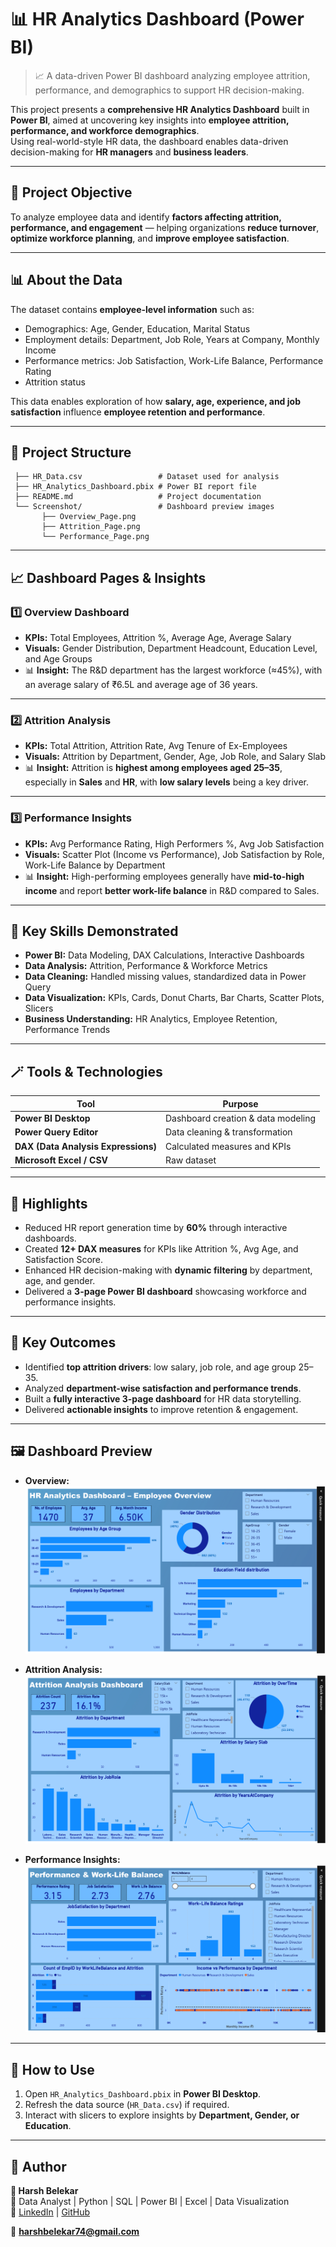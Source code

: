 # 📊 HR Analytics Dashboard (Power BI)

> 📈 A data-driven Power BI dashboard analyzing employee attrition, performance, and demographics to support HR decision-making.

This project presents a **comprehensive HR Analytics Dashboard** built in **Power BI**, aimed at uncovering key insights into **employee attrition, performance, and workforce demographics**.  
Using real-world-style HR data, the dashboard enables data-driven decision-making for **HR managers** and **business leaders**.

---

## 🧠 Project Objective

To analyze employee data and identify **factors affecting attrition, performance, and engagement** — helping organizations **reduce turnover**, **optimize workforce planning**, and **improve employee satisfaction**.

---

## 📊 About the Data

The dataset contains **employee-level information** such as:
- Demographics: Age, Gender, Education, Marital Status  
- Employment details: Department, Job Role, Years at Company, Monthly Income  
- Performance metrics: Job Satisfaction, Work-Life Balance, Performance Rating  
- Attrition status  

This data enables exploration of how **salary, age, experience, and job satisfaction** influence **employee retention and performance**.

---

## 📂 Project Structure
```
 ├── HR_Data.csv                 # Dataset used for analysis
 ├── HR_Analytics_Dashboard.pbix # Power BI report file
 ├── README.md                   # Project documentation
 └── Screenshot/                 # Dashboard preview images
       ├── Overview_Page.png
       ├── Attrition_Page.png
       └── Performance_Page.png
```

---

## 📈 Dashboard Pages & Insights

### **1️⃣ Overview Dashboard**
- **KPIs:** Total Employees, Attrition %, Average Age, Average Salary  
- **Visuals:** Gender Distribution, Department Headcount, Education Level, and Age Groups  
- 📊 **Insight:** The R&D department has the largest workforce (≈45%), with an average salary of ₹6.5L and average age of 36 years.

---

### **2️⃣ Attrition Analysis**
- **KPIs:** Total Attrition, Attrition Rate, Avg Tenure of Ex-Employees  
- **Visuals:** Attrition by Department, Gender, Age, Job Role, and Salary Slab  
- 📊 **Insight:** Attrition is **highest among employees aged 25–35**, especially in **Sales** and **HR**, with **low salary levels** being a key driver.

---

### **3️⃣ Performance Insights**
- **KPIs:** Avg Performance Rating, High Performers %, Avg Job Satisfaction  
- **Visuals:** Scatter Plot (Income vs Performance), Job Satisfaction by Role, Work-Life Balance by Department  
- 📊 **Insight:** High-performing employees generally have **mid-to-high income** and report **better work-life balance** in R&D compared to Sales.

---

## 🧩 Key Skills Demonstrated
- **Power BI:** Data Modeling, DAX Calculations, Interactive Dashboards  
- **Data Analysis:** Attrition, Performance & Workforce Metrics  
- **Data Cleaning:** Handled missing values, standardized data in Power Query  
- **Data Visualization:** KPIs, Cards, Donut Charts, Bar Charts, Scatter Plots, Slicers  
- **Business Understanding:** HR Analytics, Employee Retention, Performance Trends  

---

## 🪄 Tools & Technologies
| Tool | Purpose |
|------|----------|
| **Power BI Desktop** | Dashboard creation & data modeling |
| **Power Query Editor** | Data cleaning & transformation |
| **DAX (Data Analysis Expressions)** | Calculated measures and KPIs |
| **Microsoft Excel / CSV** | Raw dataset |

---

## 🌟 Highlights
- Reduced HR report generation time by **60%** through interactive dashboards.  
- Created **12+ DAX measures** for KPIs like Attrition %, Avg Age, and Satisfaction Score.  
- Enhanced HR decision-making with **dynamic filtering** by department, age, and gender.  
- Delivered a **3-page Power BI dashboard** showcasing workforce and performance insights.

---

## 🚀 Key Outcomes
- Identified **top attrition drivers**: low salary, job role, and age group 25–35.  
- Analyzed **department-wise satisfaction and performance trends**.  
- Built a **fully interactive 3-page dashboard** for HR data storytelling.  
- Delivered **actionable insights** to improve retention & engagement.  

---

## 🖼️ Dashboard Preview
- **Overview:**  
![Overview](Screenshot/Overview_Page.png)

- **Attrition Analysis:**  
![Attrition](Screenshot/Attrition_Page.png)

- **Performance Insights:**  
![Performance](Screenshot/Performance_Page.png)

---

## 🧾 How to Use
1. Open `HR_Analytics_Dashboard.pbix` in **Power BI Desktop**.  
2. Refresh the data source (`HR_Data.csv`) if required.  
3. Interact with slicers to explore insights by **Department, Gender, or Education**.  

---

## 🧠 Author

**👤 Harsh Belekar**  
📍 Data Analyst | Python | SQL | Power BI | Excel | Data Visualization  
🔗 [LinkedIn](https://www.linkedin.com/in/harshbelekar) | [GitHub](https://github.com/Harsh-Belekar)

📧 **harshbelekar74@gmail.com**

